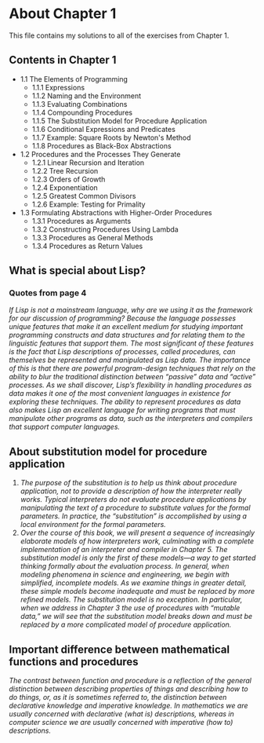 # About Chapter 1
This file contains my solutions to all of the exercises from Chapter 1.

## Contents in Chapter 1
* 1.1 The Elements of Programming
  * 1.1.1 Expressions
  * 1.1.2 Naming and the Environment
  * 1.1.3 Evaluating Combinations
  * 1.1.4 Compounding Procedures
  * 1.1.5 The Substitution Model for Procedure Application
  * 1.1.6 Conditional Expressions and Predicates
  * 1.1.7 Example: Square Roots by Newton's Method
  * 1.1.8 Procedures as Black-Box Abstractions
* 1.2 Procedures and the Processes They Generate
  * 1.2.1 Linear Recursion and Iteration
  * 1.2.2 Tree Recursion
  * 1.2.3 Orders of Growth
  * 1.2.4 Exponentiation
  * 1.2.5 Greatest Common Divisors
  * 1.2.6 Example: Testing for Primality
* 1.3 Formulating Abstractions with Higher-Order Procedures
  * 1.3.1 Procedures as Arguments
  * 1.3.2 Constructing Procedures Using Lambda
  * 1.3.3 Procedures as General Methods
  * 1.3.4 Procedures as Return Values


## What is special about Lisp?

### Quotes from page 4

*If Lisp is not a mainstream language, why are we using it as the framework for our discussion of programming? Because the language possesses unique features that make it an excellent medium for studying important programming constructs and data structures and for relating them to the linguistic features that support them. The most significant of these features is the fact that Lisp descriptions of processes, called procedures, can themselves be represented and manipulated as Lisp data. The importance of this is that there are powerful program-design techniques that rely on the ability to blur the traditional distinction between “passive” data and “active” processes. As we shall discover, Lisp’s flexibility in handling procedures as data makes it one of the most convenient languages in existence for exploring these techniques. The ability to represent procedures as data also makes Lisp an excellent language for writing programs that must manipulate other programs as data, such as the interpreters and compilers that support computer languages.*


## About substitution model for procedure application

1. *The purpose of the substitution is to help us think about procedure application, not to provide a description of how the interpreter really works. Typical interpreters do not evaluate procedure applications by manipulating the text of a procedure to substitute values for the formal parameters. In practice, the “substitution” is accomplished by using a local environment for the formal parameters.*
2. *Over the course of this book, we will present a sequence of increasingly elaborate models of how interpreters work, culminating with a complete implementation of an interpreter and compiler in Chapter 5. The substitution model is only the first of these models—a way to get started thinking formally about the evaluation process. In general, when modeling phenomena in science and engineering, we begin with simplified, incomplete models. As we examine things in greater detail, these simple models become inadequate and must be replaced by more refined models. The substitution model is no exception. In particular, when we address in Chapter 3 the use of procedures with “mutable data,” we will see that the substitution model breaks down and must be replaced by a more complicated model of procedure application.*

## Important difference between mathematical functions and procedures

*The contrast between function and procedure is a reflection of the general distinction between describing properties of things and describing how to do things, or, as it is sometimes referred to, the distinction between declarative knowledge and imperative knowledge. In mathematics we are usually concerned with declarative (what is) descriptions, whereas in computer science we are usually concerned with imperative (how to) descriptions.*
